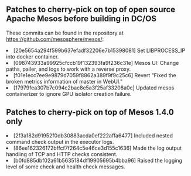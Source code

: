 <h2>Patches to cherry-pick on top of open source Apache Mesos before building in DC/OS</h2>

These commits can be found in the repository at <a href="https://github.com/mesosphere/mesos/">https://github.com/mesosphere/mesos/</a>:

<li>[20e5654a294f599b637efadf32206e7b15398081] Set LIBPROCESS_IP into docker container.
<li>[098743933a99925cfccb19f132393fa9f236c31e] Mesos UI: Change paths, pailer, and logs to work with a reverse proxy.
<li>[f01e1ecc7ee9e9879d7059f8862a389f9f9c25c6] Revert "Fixed the broken metrics information of master in WebUI."
<li>[17979fea307b7c094c2bac8e5a3f25af33208a0c] Updated mesos containerizer to ignore GPU isolator creation failure.

<h2>Patches to cherry-pick on top of Mesos 1.4.0 only</h2>
<li>[2f3a182d91952f0db30883acda0ef222affa6477] Included nested command check output in the executor logs.
<li>[86ee162326172bffcf7f264c5e46ce3d155c1636] Made the log output handling of TCP and HTTP checks consistent.
<li>[b0fd885dbf02a61b5635184df19905695b4bba96] Raised the logging level of some check and health check messages.
